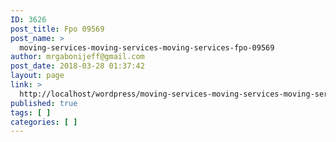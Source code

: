 ```yaml
---
ID: 3626
post_title: Fpo 09569
post_name: >
  moving-services-moving-services-moving-services-fpo-09569
author: mrgabonijeff@gmail.com
post_date: 2018-03-28 01:37:42
layout: page
link: >
  http://localhost/wordpress/moving-services-moving-services-moving-services-fpo-09569/
published: true
tags: [ ]
categories: [ ]
---
```

